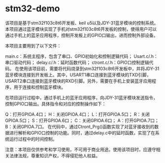 # stm32-demo
该项目是基于stm32f103c8t6开发板、keil u5以及JDY-31蓝牙模块的控制系统。本项目通过蓝牙模块实现了手机对stm32f103c8t6开发板的控制，使得用户可以通过手机上的蓝牙应用程序，控制开发板上的GPIO口输出，进而控制外部设备。

本项目主要用到了以下文件：

main.c：系统主程序，包含了串口、GPIO初始化和控制逻辑代码；
Usart.c/.h：串口驱动代码；
delay.c/.h：延时函数代码；
ctront.c/.h：GPIO口控制逻辑代码。
在使用该项目前，需要将代码烧录到stm32f103c8t6开发板中，并将JDY-31蓝牙模块连接到开发板上。其中，USART1串口连接到蓝牙模块的TXD引脚，USART2串口连接到蓝牙模块的RXD引脚。另外，需要在手机上安装蓝牙应用程序，用于连接和控制蓝牙模块。

在项目运行过程中，通过手机上的蓝牙应用程序，向JDY-31蓝牙模块发送指令，控制GPIO口输出。具体指令和对应的控制操作如下：

Q：打开GPIOA.4口；
H：关闭GPIOA.4口；
L：打开GPIOA.5口；
R：关闭GPIOA.5口；
S：打开GPIOA.6口；
C：关闭GPIOA.6口；
A：打开GPIOA.7口；
B：关闭GPIOA.7口。
在代码中，通过Ctront_Prg()函数实现了对蓝牙接收到的数据进行解析和GPIO口控制的功能。同时，通过delay.c中的延时函数，实现了在系统运行过程中的时间控制。

注意：本项目仅供参考和学习使用，不可用于商业用途。使用该项目时，应遵守相关法律法规，尊重知识产权，不得侵犯他人权益。
